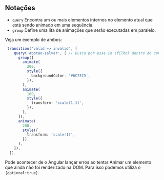 ## Notações

- `query`
  Encontra um ou mais elementos internos no elemento atual que está sendo animado em uma sequência.
- `group`
  Define uma lita de animações que serão executadas em paralelo.

Veja um exemplo de ambos:

```typescript
 transition('valid => invalid', [
    query('#botao-salvar', [ // Busca por esse id (filho) dentro do compoenente que está com decorador de animação
      group([
        animate(
          200,
          style({
            backgroundColor: '#6C757D',
          }),
        ),
        animate(
          100,
          style({
            transform: 'scale(1.1)',
          }),
        ),
      ]),
      animate(
        200,
        style({
          transform: 'scale(1)',
        }),
      ),
    ]),
  ]),
```

Pode acontecer de o Angular lançar erros ao tentar Animar um elemento que ainda não foi renderizado na DOM. Para isso podemos utiliza o `{optional:true}`.
